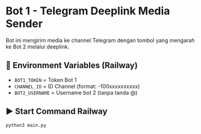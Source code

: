 # Bot 1 - Telegram Deeplink Media Sender

Bot ini mengirim media ke channel Telegram dengan tombol yang mengarah ke Bot 2 melalui deeplink.

## 🔧 Environment Variables (Railway)

- `BOT1_TOKEN` = Token Bot 1
- `CHANNEL_ID` = ID Channel (format: -100xxxxxxxxxx)
- `BOT2_USERNAME` = Username bot 2 (tanpa tanda @)

## ▶️ Start Command Railway
```
python3 main.py
```